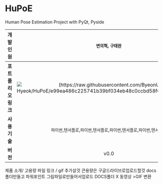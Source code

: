 # HuPoE
Human Pose Estimation Project with PyQt, Pyside

| **개발인원**   |`변의혁`, `구태완`|
| :---: | :---: | 
| **포트폴리오 링크** | ![(https://raw.githubusercontent.com/ByeonUi-Hyeok/HuPoE/e99ea486c225741b39bf034eb48c0ccbd58f608d/img/link.svg)](https://www.miricanvas.com/v/1ojqh0) |
| **사용기술** | `파이썬`,`텐서플로`,`파이썬`,`텐서플로`,`파이썬`,`텐서플로`,`파이썬`,`텐서플로` |
| **버전** | v0.0 |

제품 소개/ 고용량 파일 링크 / gif 추가살것
큰용량은 구글드라이브로업로드할것
docs 폴더만들고 파워포인트 그림파일로만들어서업로드
DOCS폴더 X 동영상 >GIF 변환
